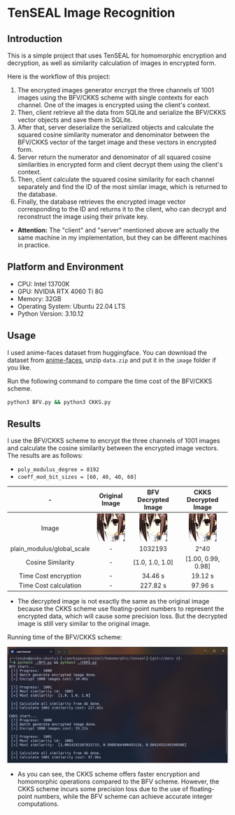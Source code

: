 # TenSEAL Image Recognition

## Introduction

This is a simple project that uses TenSEAL for homomorphic encryption and decryption, as well as similarity calculation of images in encrypted form.

Here is the workflow of this project: 
1. The encrypted images generator encrypt the three channels of 1001 images using the BFV/CKKS scheme with single contexts for each channel. One of the images is encrypted using the client's context. 
2. Then, client retrieve all the data from SQLite and serialize the BFV/CKKS vector objects and save them in SQLite. 
3. After that, server deserialize the serialized objects and calculate the squared cosine similarity numerator and denominator between the BFV/CKKS vector of the target image and these vectors in encrypted form. 
4. Server return the numerator and denominator of all squared cosine similarities in encrypted form and client decrypt them using the client's context. 
5. Then, client calculate the squared cosine similarity for each channel separately and find the ID of the most similar image, which is returned to the database. 
6. Finally, the database retrieves the encrypted image vector corresponding to the ID and returns it to the client, who can decrypt and reconstruct the image using their private key.
- **Attention:** The "client" and "server" mentioned above are actually the same machine in my implementation, but they can be different machines in practice.

## Platform and Environment

- CPU: Intel 13700K
- GPU: NVIDIA RTX 4060 Ti 8G
- Memory: 32GB
- Operating System: Ubuntu 22.04 LTS
- Python Version: 3.10.12

## Usage

I used anime-faces dataset from huggingface. You can download the dataset from [anime-faces](https://huggingface.co/datasets/huggan/anime-faces/tree/main), unzip `data.zip` and put it in the `image` folder if you like.

Run the following command to compare the time cost of the BFV/CKKS scheme.
```bash
python3 BFV.py && python3 CKKS.py
```

## Results

I use the BFV/CKKS scheme to encrypt the three channels of 1001 images and calculate the cosine similarity between the encrypted image vectors. The results are as follows:
- `poly_modulus_degree = 8192`
- `coeff_mod_bit_sizes = [60, 40, 40, 60]`

|-|Original Image|BFV Decrypted Image|CKKS Decrypted Image|
|:---:|:---:|:---:|:---:|
|Image|![](./asset/20769.png)|![](./asset/BFV_decrypted.png)|![](./asset/CKKS_decrypted.png)|
|plain_modulus/global_scale|-|1032193|2^40|
|Cosine Similarity|-|[1.0, 1.0, 1.0]|[1.00, 0.99, 0.98]|
|Time Cost encryption|-|34.46 s|19.12 s|
|Time Cost calculation|-|227.82 s|97.96 s|

- The decrypted image is not exactly the same as the original image because the CKKS scheme use floating-point numbers to represent the encrypted data, which will cause some precision loss. But the decrypted image is still very similar to the original image.

Running time of the BFV/CKKS scheme:

![](./asset/result.png)

- As you can see, the CKKS scheme offers faster encryption and homomorphic operations compared to the BFV scheme. However, the CKKS scheme incurs some precision loss due to the use of floating-point numbers, while the BFV scheme can achieve accurate integer computations.